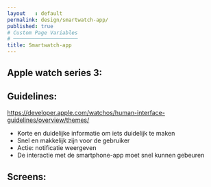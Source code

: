 ```yaml
---
layout   : default
permalink: design/smartwatch-app/
published: true
# Custom Page Variables
# ─────────────────────
title: Smartwatch-app
---
```

Apple watch series 3:
--------------------


Guidelines:
-----------
https://developer.apple.com/watchos/human-interface-guidelines/overview/themes/

- Korte en duidelijke informatie om iets duidelijk te maken
- Snel en makkelijk zijn voor de gebruiker
- Actie: notificatie weergeven
- De interactie met de smartphone-app moet snel kunnen gebeuren

Screens:
--------
